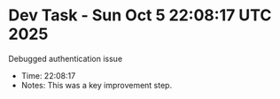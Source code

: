# Dev Task - Sun Oct  5 22:08:17 UTC 2025
Debugged authentication issue
- Time: 22:08:17
- Notes: This was a key improvement step.

